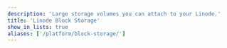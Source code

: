 ```yaml
---
description: 'Large storage volumes you can attach to your Linode.'
title: 'Linode Block Storage'
show_in_lists: true
aliases: ['/platform/block-storage/']
---
```

